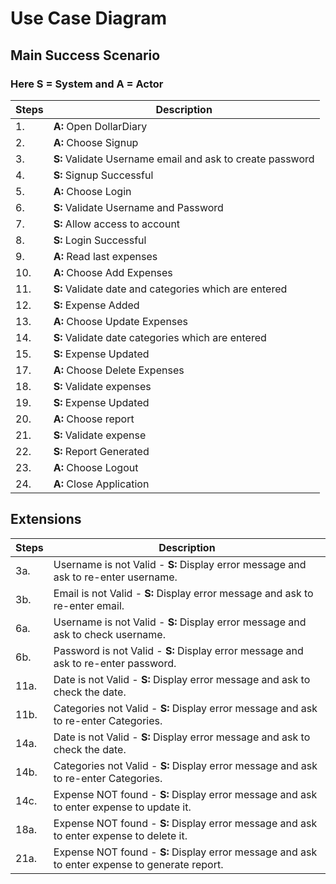 # Use Case Diagram

## Main Success Scenario
### Here S = System and A = Actor 
| Steps | Description                                         |
|-------|-----------------------------------------------------|
| 1.    | **A:** Open DollarDiary                             |
| 2.    | **A:** Choose Signup                                |
| 3.    | **S:** Validate Username email and ask to create password |
| 4.    | **S:** Signup Successful                            |
| 5.    | **A:** Choose Login                                 |
| 6.    | **S:** Validate Username and Password               |
| 7.    | **S:** Allow access to account                      |
| 8.    | **S:** Login Successful                             |
| 9.    | **A:** Read last expenses                           |
| 10.   | **A:** Choose Add Expenses                          |
| 11.   | **S:** Validate date and categories which are entered |
| 12.   | **S:** Expense Added                                |
| 13.   | **A:** Choose Update Expenses                       |
| 14.   | **S:** Validate date categories which are entered   |
| 15.   | **S:** Expense Updated                              |
| 17.   | **A:** Choose Delete Expenses                       |
| 18.   | **S:** Validate expenses                            |
| 19.   | **S:** Expense Updated                              |
| 20.   | **A:** Choose report                                |
| 21.   | **S:** Validate expense                             |
| 22.   | **S:** Report Generated                             |
| 23.   | **A:** Choose Logout                                |
| 24.   | **A:** Close Application                            |

## Extensions

| Steps | Description                                                                 |
|-------|-----------------------------------------------------------------------------|
| 3a.   | Username is not Valid - **S:** Display error message and ask to re-enter username. |
| 3b.   | Email is not Valid - **S:** Display error message and ask to re-enter email.       |
| 6a.   | Username is not Valid - **S:** Display error message and ask to check username.    |
| 6b.   | Password is not Valid - **S:** Display error message and ask to re-enter password. |
| 11a.  | Date is not Valid - **S:** Display error message and ask to check the date.        |
| 11b.  | Categories not Valid - **S:** Display error message and ask to re-enter Categories.|
| 14a.  | Date is not Valid - **S:** Display error message and ask to check the date.        |
| 14b.  | Categories not Valid - **S:** Display error message and ask to re-enter Categories.|
| 14c.  | Expense NOT found - **S:** Display error message and ask to enter expense to update it.|
| 18a.  | Expense NOT found - **S:** Display error message and ask to enter expense to delete it.|
| 21a.  | Expense NOT found - **S:** Display error message and ask to enter expense to generate report.|
